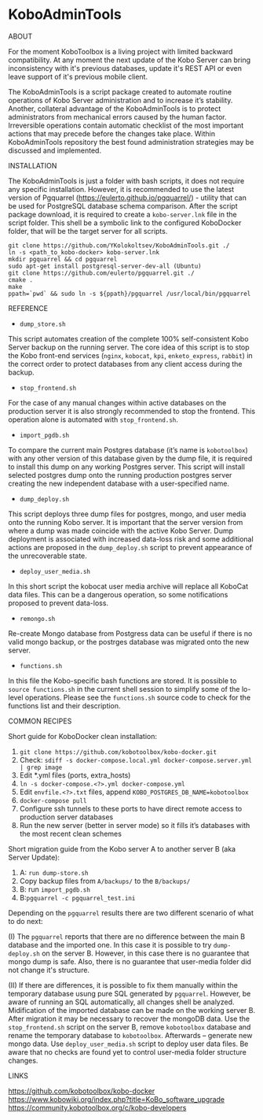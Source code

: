 # KoboAdminTools

ABOUT

For the moment KoboToolbox is a living project with limited backward compatibility. At any moment the next update of the Kobo Server can bring inconsistency with it's previous databases, update it's REST API or even leave support of it's previous mobile client.

The KoboAdminTools is a script package created to automate routine operations of Kobo Server administration and to increase it’s stability. Another, collateral advantage of the KoboAdminTools is to protect administrators from mechanical errors caused by the human factor. Irreversible operations contain automatic checklist of the most important actions that may precede before the changes take place. Within KoboAdminTools repository the best found administration strategies may be discussed and implemented.


INSTALLATION

The KoboAdminTools is just a folder with bash scripts, it does not require any specific installation. However, it is recommended to use the latest version of Pgquarrel (https://eulerto.github.io/pgquarrel/) - utility that can be used for PostgreSQL database schema comparison. After the script package download, it is required to create a `kobo-server.lnk` file in the script folder. This shell be a symbolic link to the configured KoboDocker folder, that will be the target server for all scripts.

```
git clone https://github.com/YKolokoltsev/KoboAdminTools.git ./
ln -s <path_to_kobo-docker> kobo-server.lnk
mkdir pgquarrel && cd pgquarrel
sudo apt-get install postgresql-server-dev-all (Ubuntu)
git clone https://github.com/eulerto/pgquarrel.git ./
cmake .
make
ppath=`pwd` && sudo ln -s ${ppath}/pgquarrel /usr/local/bin/pgquarrel
```


REFERENCE

- `dump_store.sh`

This script automates creation of the complete 100% self-consistent Kobo Server backup on the running server. The core idea of this script is to stop the Kobo front-end services (`nginx`, `kobocat`, `kpi`, `enketo_express`, `rabbit`) in the correct order to protect databases from any client access during the backup.

- `stop_frontend.sh`

For the case of any manual changes within active databases on the production server it is also strongly recommended to stop the frontend. This operation alone is automated with `stop_frontend.sh`.

- `import_pgdb.sh`

To compare the current main Postgres database (it’s name is `kobotoolbox`) with any other version of this database given by the dump file, it is required to install this dump on any working Postgres server. This script will install selected postgres dump onto the running production postgres server creating the new independent database with a user-specified name.

- `dump_deploy.sh`

This script deploys three dump files for postgres, mongo, and user media onto the running Kobo server. It is important that the server version
from where a dump was made coincide with the active Kobo Server. Dump deployment is associated with increased data-loss risk and some additional 
actions are proposed in the `dump_deploy.sh` script to prevent appearance of the unrecoverable state.

- `deploy_user_media.sh`

In this short script the kobocat user media archive will replace all KoboCat data files. This can be a dangerous operation, so some notifications proposed to prevent data-loss.

- `remongo.sh`

Re-create Mongo database from Postgress data can be useful if there is no valid mongo backup, or the postrges database was migrated onto the
new server.

- `functions.sh`

In this file the Kobo-specific bash functions are stored. It is possible to `source functions.sh` in the current shell session to simplify some of the lo-level operations. Please see the `functions.sh` source code to check for the functions list and their description.


COMMON RECIPES

Short guide for KoboDocker clean installation:
1. `git clone https://github.com/kobotoolbox/kobo-docker.git`
2. Check: `sdiff -s docker-compose.local.yml docker-compose.server.yml | grep image`
3. Edit *.yml files (ports, extra_hosts)
4. `ln -s docker-compose.<?>.yml docker-compose.yml`
5. Edit `envfile.<?>.txt` files, append `KOBO_POSTGRES_DB_NAME=kobotoolbox`
6. `docker-compose pull`
7. Configure ssh tunnels to these ports to have direct remote access to production server databases
8. Run the new server (better in server mode) so it fills it’s databases with the most recent clean schemes

Short migration guide from the Kobo server A to another server B (aka Server Update):
1. A: `run dump-store.sh`
2. Copy backup files from `A/backups/` to the `B/backups/`
3. B: run `import_pgdb.sh`
4. B:`pgquarrel -c pgquarrel_test.ini`

Depending on the `pgquarrel` results there are two different scenario of what to do next:

(I) The `pgquarrel` reports that there are no difference between the main B database and the imported one. In this case it is possible to try `dump-deploy.sh` on the server B. However, in this case there is no guarantee that mongo dump is safe. Also, there is no guarantee that user-media folder did not change it's structure.

(II) If there are differences, it is possible to fix them manually within the temporary database usung pure SQL generated by `pgquarrel`. However, be aware of running an SQL automatically, all changes shell be analyzed. Midification of the imported database can be made on the working server B. After migration it may be necessary to recover the mongoDB data. Use the `stop_frontend.sh` script on the server B, remove `kobotoolbox` database and rename the temporary database to `kobotoolbox`. Afterwards – generate new mongo data. Use `deploy_user_media.sh` script to deploy user data files. Be aware that no checks are found yet to control user-media folder structure changes.


LINKS

https://github.com/kobotoolbox/kobo-docker
https://www.kobowiki.org/index.php?title=KoBo_software_upgrade
https://community.kobotoolbox.org/c/kobo-developers

